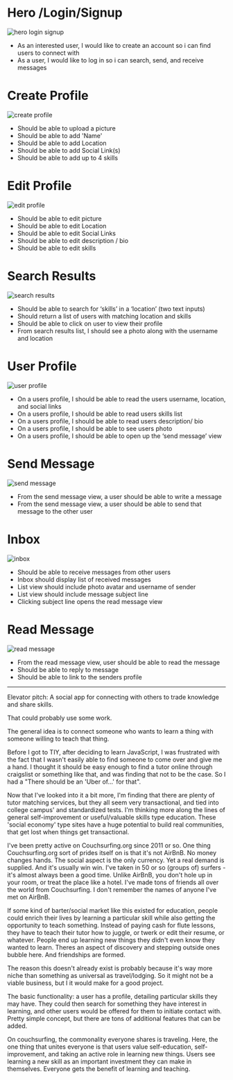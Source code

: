 



# Hero /Login/Signup
![hero login signup](http://i.imgur.com/DjnegCR.png)
* As an interested user, I would like to create an account so i can find users to connect with
* As a user, I would like to log in so i can search, send, and receive messages

# Create Profile
![create profile](http://i.imgur.com/Fs4LECd.png)
* Should be able to upload a picture
* Should be able to add 'Name'
* Should be able to add Location
* Should be able to add Social Link(s)
* Should be able to add up to 4 skills

# Edit Profile
![edit profile](http://i.imgur.com/toFoNbA.png)
* Should be able to edit picture
* Should be able to edit Location
* Should be able to edit Social Links
* Should be able to edit description / bio
* Should be able to edit skills

# Search Results
![search results](http://i.imgur.com/CQrHr52.png)
* Should be able to search for ‘skills’ in a ‘location’ (two text inputs)
* Should return a list of users with matching location and skills
* Should be able to click on user to view their profile
* From search results list, I should see a photo along with the username and location

# User Profile
![user profile](http://i.imgur.com/rq1bsU7.png)
* On a users profile, I should be able to read the users username, location, and social links
* On a users profile, I should be able to read users skills list
* On a users profile, I should be able to read users description/ bio
* On a users profile, I should be able to see users photo
* On a users profile, I should be able to open up the ‘send message’ view

# Send Message
![send message](http://i.imgur.com/A310hOA.png)
* From the send message view, a user should be able to write a message
* From the send message view, a user should be able to send that message to the other user

# Inbox
![inbox](http://i.imgur.com/BZwzBtU.png)
* Should be able to receive messages from other users
* Inbox should display list of received messages
* List view should include photo avatar and username of sender
* List view should include message subject line
* Clicking subject line opens the read message view

# Read Message
![read message](http://i.imgur.com/beBcdF4.png)
* From the read message view, user should be able to read the message
* Should be able to reply to message
* Should be able to link to the senders profile


___
Elevator pitch:
A social app for connecting with others to trade knowledge and share skills.

That could probably use some work.

The general idea is to connect someone who wants to learn a thing with someone willing to teach that thing.

Before I got to TIY, after deciding to learn JavaScript, I was frustrated with the fact that I wasn't easily able to find someone to come over and give me a hand. I thought it should be easy enough to find a tutor online through craigslist or something like that, and was finding that not to be the case. So I had a "There should be an 'Uber of...' for that".

Now that I've looked into it a bit more, I'm finding that there are plenty of tutor matching services, but they all seem very transactional, and tied into college campus' and standardized tests. I'm thinking more along the lines of general self-improvement or useful/valuable skills type education. These 'social economy' type sites have a huge potential to build real communities, that get lost when things get transactional.

I've been pretty active on Couchsurfing.org since 2011 or so. One thing Couchsurfing.org sort of prides itself on is that it's not AirBnB. No money changes hands. The social aspect is the only currency. Yet a real demand is supplied. And it's usually win win. I've taken in 50 or so (groups of) surfers - it's almost always been a good time. Unlike AirBnB, you don't hole up in your room, or treat the place like a hotel. I've made tons of friends all over the world from Couchsurfing. I don't remember the names of anyone I've met on AirBnB.

If some kind of barter/social market like this existed for education, people could enrich their lives by learning a particular skill while also getting the opportunity to teach something. Instead of paying cash for flute lessons, they have to teach their tutor how to juggle, or twerk or edit their resume, or whatever. People end up learning new things they didn't even know they wanted to learn. Theres an aspect of discovery and stepping outside ones bubble here. And friendships are formed.

The reason this doesn't already exist is probably because it's way more niche than something as universal as travel/lodging. So it might not be a viable business, but I it would make for a good project.

The basic functionality: a user has a profile, detailing particular skills they may have. They could then search for something they have interest in learning, and other users would be offered for them to initiate contact with. Pretty simple concept, but there are tons of additional features that can be added.

On couchsurfing, the commonality everyone shares is traveling. Here, the one thing that unites everyone is that users value self-education, self-improvement, and taking an active role in learning new things. Users see learning a new skill as an important investment they can make in themselves. Everyone gets the benefit of learning and teaching.
